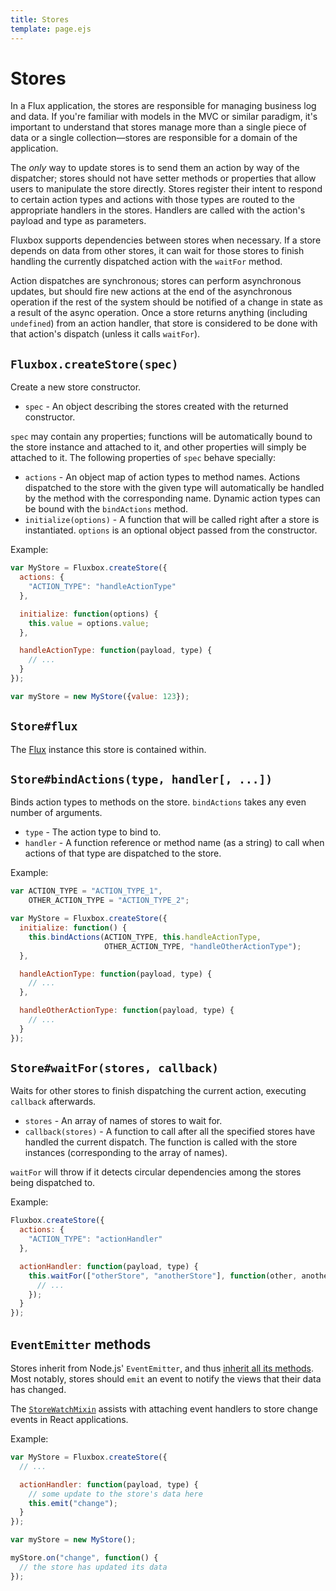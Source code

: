 ```yaml
---
title: Stores
template: page.ejs
---
```


Stores
======

In a Flux application, the stores are responsible for managing business log and data. If you're familiar with models in the MVC or similar paradigm, it's important to understand that stores manage more than a single piece of data or a single collection—stores are responsible for a domain of the application.

The *only* way to update stores is to send them an action by way of the dispatcher; stores should not have setter methods or properties that allow users to manipulate the store directly. Stores register their intent to respond to certain action types and actions with those types are routed to the appropriate handlers in the stores. Handlers are called with the action's payload and type as parameters.

Fluxbox supports dependencies between stores when necessary. If a store depends on data from other stores, it can wait for those stores to finish handling the currently dispatched action with the `waitFor` method.

Action dispatches are synchronous; stores can perform asynchronous updates, but should fire new actions at the end of the asynchronous operation if the rest of the system should be notified of a change in state as a result of the async operation. Once a store returns anything (including `undefined`) from an action handler, that store is considered to be done with that action's dispatch (unless it calls `waitFor`).

## `Fluxbox.createStore(spec)`

Create a new store constructor.

* `spec` - An object describing the stores created with the returned constructor.

`spec` may contain any properties; functions will be automatically bound to the store instance and attached to it, and other properties will simply be attached to it. The following properties of `spec` behave specially:

* `actions` - An object map of action types to method names. Actions dispatched to the store with the given type will automatically be handled by the method with the corresponding name. Dynamic action types can be bound with the `bindActions` method.
* `initialize(options)` - A function that will be called right after a store is instantiated. `options` is an optional object passed from the constructor.

Example:

```javascript
var MyStore = Fluxbox.createStore({
  actions: {
    "ACTION_TYPE": "handleActionType"
  },

  initialize: function(options) {
    this.value = options.value;
  },

  handleActionType: function(payload, type) {
    // ...
  }
});

var myStore = new MyStore({value: 123});
```

## `Store#flux`

The [Flux](/documentation/flux.html) instance this store is contained within.

## `Store#bindActions(type, handler[, ...])`

Binds action types to methods on the store. `bindActions` takes any even number of arguments.

* `type` - The action type to bind to.
* `handler` - A function reference or method name (as a string) to call when actions of that type are dispatched to the store.

Example:

```javascript
var ACTION_TYPE = "ACTION_TYPE_1",
    OTHER_ACTION_TYPE = "ACTION_TYPE_2";

var MyStore = Fluxbox.createStore({
  initialize: function() {
    this.bindActions(ACTION_TYPE, this.handleActionType,
                     OTHER_ACTION_TYPE, "handleOtherActionType");
  },

  handleActionType: function(payload, type) {
    // ...
  },

  handleOtherActionType: function(payload, type) {
    // ...
  }
});
```

## `Store#waitFor(stores, callback)`

Waits for other stores to finish dispatching the current action, executing `callback` afterwards.

* `stores` - An array of names of stores to wait for.
* `callback(stores)` - A function to call after all the specified stores have handled the current dispatch. The function is called with the store instances (corresponding to the array of names).

`waitFor` will throw if it detects circular dependencies among the stores being dispatched to.

Example:

```javascript
Fluxbox.createStore({
  actions: {
    "ACTION_TYPE": "actionHandler"
  },

  actionHandler: function(payload, type) {
    this.waitFor(["otherStore", "anotherStore"], function(other, another) {
      // ...
    });
  }
});
```

## `EventEmitter` methods

Stores inherit from Node.js' `EventEmitter`, and thus [inherit all its methods](http://nodejs.org/api/events.html#events_class_events_eventemitter). Most notably, stores should `emit` an event to notify the views that their data has changed.

The [`StoreWatchMixin`](/documentation/store-watch-mixin.html) assists with attaching event handlers to store change events in React applications.

Example:

```javascript
var MyStore = Fluxbox.createStore({
  // ...

  actionHandler: function(payload, type) {
    // some update to the store's data here
    this.emit("change");
  }
});

var myStore = new MyStore();

myStore.on("change", function() {
  // the store has updated its data
});
```
